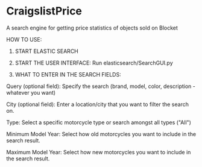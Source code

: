# CraigslistPrice
A search engine for getting price statistics of objects sold on Blocket


HOW TO USE:

1. START ELASTIC SEARCH

2. START THE USER INTERFACE:
Run elasticsearch/SearchGUI.py

3. WHAT TO ENTER IN THE SEARCH FIELDS:

Query (optional field): Specify the search (brand, model, color, description - whatever you want)

City (optional field): Enter a location/city that you want to filter the search on.

Type: Select a specific motorcycle type or search amongst all types ("All")

Minimum Model Year: Select how old motorcycles you want to include in the search result.

Maximum Model Year: Select how new motorcycles you want to include in the search result.